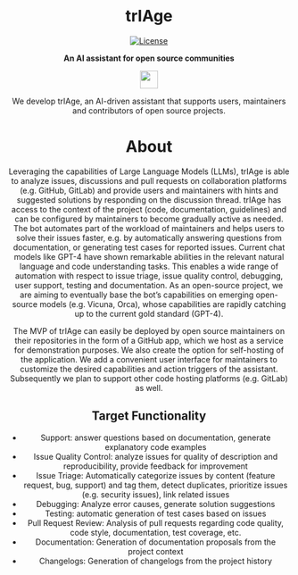 
<br />
<div align="center">
  <h1>trIAge</h1>

  [![License](https://img.shields.io/github/license/trIAgelab/trIAge?color=green&style=flat-square)](https://github.com/trIAgelab/trIAge/blob/main/LICENSE)


  <p><b>An AI assistant for open source communities</b></p>


<div align="center">
<img src="https://c.tenor.com/I6kN-6X7nhAAAAAj/loading-buffering.gif" width=32 />
</div>

<p align="center">
We develop trIAge, an AI-driven assistant that supports users, maintainers and contributors of open source projects. 
</p>

# About

Leveraging the capabilities of Large Language Models (LLMs), trIAge is able to analyze issues, discussions and pull requests on collaboration platforms (e.g. GitHub, GitLab) and provide users and maintainers with hints and suggested solutions by responding on the discussion thread. trIAge has access to the context of the project (code, documentation, guidelines) and can be configured by maintainers to become gradually active as needed. The bot automates part of the workload of maintainers and helps users to solve their issues faster, e.g. by automatically answering questions from documentation, or generating test cases for reported issues.  Current chat models like GPT-4 have shown remarkable abilities in the relevant natural language and code understanding tasks. This enables a wide range of automation with respect to issue triage, issue quality control, debugging, user support, testing and documentation. As an open-source project, we are aiming to eventually base the bot’s capabilities on emerging open-source models (e.g. Vicuna, Orca), whose capabilities are rapidly catching up to the current gold standard (GPT-4).


The MVP of trIAge can easily be deployed by open source maintainers on their repositories in the form of a GitHub app, which we host as a service for demonstration purposes. We also create the option for self-hosting of the application. We add a convenient user interface for maintainers to customize the desired capabilities and action triggers of the assistant. Subsequently we plan to support other code hosting platforms (e.g. GitLab) as well. 


## Target Functionality

- Support: answer questions based on documentation, generate explanatory code examples
- Issue Quality Control: analyze issues for quality of description and reproducibility, provide feedback for improvement
- Issue Triage: Automatically categorize issues by content (feature request, bug, support) and tag them, detect duplicates, prioritize issues (e.g. security issues), link related issues
- Debugging: Analyze error causes, generate solution suggestions
- Testing: automatic generation of test cases based on issues
- Pull Request Review: Analysis of pull requests regarding code quality, code style, documentation, test coverage, etc.
- Documentation: Generation of documentation proposals from the project context
- Changelogs: Generation of changelogs from the project history





</div>

